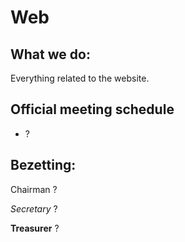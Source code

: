 # Web
## What we do:
Everything related to the website.

## Official meeting schedule
* ?


## Bezetting:
Chairman ?

_Secretary_ ?

**Treasurer** ?



